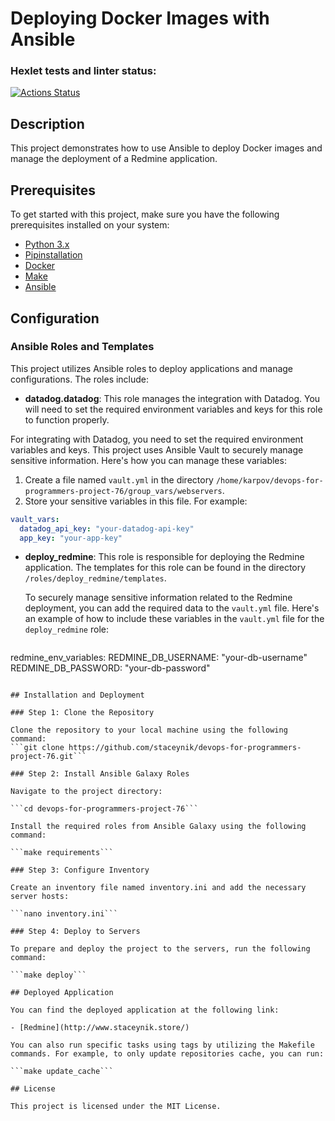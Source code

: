# Deploying Docker Images with Ansible

### Hexlet tests and linter status:
[![Actions Status](https://github.com/staceynik/devops-for-programmers-project-76/workflows/hexlet-check/badge.svg)](https://github.com/staceynik/devops-for-programmers-project-76/actions)

## Description

This project demonstrates how to use Ansible to deploy Docker images and manage the deployment of a Redmine application.

## Prerequisites

To get started with this project, make sure you have the following prerequisites installed on your system:

- [Python 3.x](https://www.python.org/downloads/)
- [Pipinstallation](https://pip.pypa.io/en/stable/installing/) 
- [Docker](https://docs.docker.com/get-docker/)
- [Make](https://www.gnu.org/software/make/)
- [Ansible](https://docs.ansible.com/ansible/latest/installation_guide/intro_installation.html)

## Configuration

### Ansible Roles and Templates

This project utilizes Ansible roles to deploy applications and manage configurations. The roles include:

- **datadog.datadog**: This role manages the integration with Datadog. You will need to set the required environment variables and keys for this role to function properly.

For integrating with Datadog, you need to set the required environment variables and keys. This project uses Ansible Vault to securely manage sensitive information. Here's how you can manage these variables:

1. Create a file named `vault.yml` in the directory `/home/karpov/devops-for-programmers-project-76/group_vars/webservers`.
2. Store your sensitive variables in this file. For example:

```yaml
vault_vars:
  datadog_api_key: "your-datadog-api-key"
  app_key: "your-app-key"
```
- **deploy_redmine**: This role is responsible for deploying the Redmine application. The templates for this role can be found in the directory `/roles/deploy_redmine/templates`.

  To securely manage sensitive information related to the Redmine deployment, you can add the required data to the `vault.yml` file. Here's an example of how to include these variables in the `vault.yml` file for the `deploy_redmine` role:

  ```yaml
redmine_env_variables:
  REDMINE_DB_USERNAME: "your-db-username"
  REDMINE_DB_PASSWORD: "your-db-password"
```

## Installation and Deployment

### Step 1: Clone the Repository

Clone the repository to your local machine using the following command:
```git clone https://github.com/staceynik/devops-for-programmers-project-76.git```

### Step 2: Install Ansible Galaxy Roles

Navigate to the project directory:

```cd devops-for-programmers-project-76```

Install the required roles from Ansible Galaxy using the following command:

```make requirements```

### Step 3: Configure Inventory

Create an inventory file named inventory.ini and add the necessary server hosts:

```nano inventory.ini```

### Step 4: Deploy to Servers

To prepare and deploy the project to the servers, run the following command:

```make deploy```

## Deployed Application

You can find the deployed application at the following link:

- [Redmine](http://www.staceynik.store/)

You can also run specific tasks using tags by utilizing the Makefile commands. For example, to only update repositories cache, you can run:

```make update_cache```

## License

This project is licensed under the MIT License.

